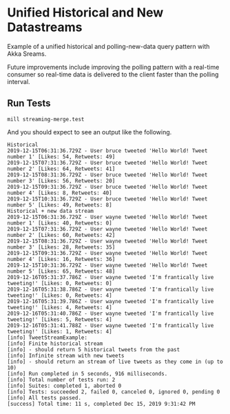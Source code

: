 # Unified Historical and New Datastreams
Example of a unified historical and polling-new-data query pattern with Akka Sreams.

Future improvements include improving the polling pattern with a real-time consumer so
real-time data is delivered to the client faster than the polling interval.


## Run Tests

```
mill streaming-merge.test
```

And you should expect to see an output like the following.

```
Historical
2019-12-15T06:31:36.729Z - User bruce tweeted 'Hello World! Tweet number 1' [Likes: 54, Retweets: 49]
2019-12-15T07:31:36.729Z - User bruce tweeted 'Hello World! Tweet number 2' [Likes: 64, Retweets: 41]
2019-12-15T08:31:36.729Z - User bruce tweeted 'Hello World! Tweet number 3' [Likes: 56, Retweets: 20]
2019-12-15T09:31:36.729Z - User bruce tweeted 'Hello World! Tweet number 4' [Likes: 8, Retweets: 40]
2019-12-15T10:31:36.729Z - User bruce tweeted 'Hello World! Tweet number 5' [Likes: 49, Retweets: 8]
Historical + new data stream
2019-12-15T06:31:36.729Z - User wayne tweeted 'Hello World! Tweet number 1' [Likes: 40, Retweets: 0]
2019-12-15T07:31:36.729Z - User wayne tweeted 'Hello World! Tweet number 2' [Likes: 60, Retweets: 42]
2019-12-15T08:31:36.729Z - User wayne tweeted 'Hello World! Tweet number 3' [Likes: 28, Retweets: 35]
2019-12-15T09:31:36.729Z - User wayne tweeted 'Hello World! Tweet number 4' [Likes: 16, Retweets: 36]
2019-12-15T10:31:36.729Z - User wayne tweeted 'Hello World! Tweet number 5' [Likes: 65, Retweets: 48]
2019-12-16T05:31:37.786Z - User wayne tweeted 'I'm frantically live tweeting!' [Likes: 0, Retweets: 0]
2019-12-16T05:31:38.786Z - User wayne tweeted 'I'm frantically live tweeting!' [Likes: 0, Retweets: 4]
2019-12-16T05:31:39.786Z - User wayne tweeted 'I'm frantically live tweeting!' [Likes: 4, Retweets: 4]
2019-12-16T05:31:40.786Z - User wayne tweeted 'I'm frantically live tweeting!' [Likes: 5, Retweets: 4]
2019-12-16T05:31:41.788Z - User wayne tweeted 'I'm frantically live tweeting!' [Likes: 1, Retweets: 4]
[info] TweetStreamExample:
[info] Finite historical stream
[info] - should return 5 historical tweets from the past
[info] Infinite stream with new tweets
[info] - should return an stream of live tweets as they come in (up to 10)
[info] Run completed in 5 seconds, 916 milliseconds.
[info] Total number of tests run: 2
[info] Suites: completed 1, aborted 0
[info] Tests: succeeded 2, failed 0, canceled 0, ignored 0, pending 0
[info] All tests passed.
[success] Total time: 11 s, completed Dec 15, 2019 9:31:42 PM
```
